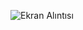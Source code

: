 ![Ekran Alıntısı](https://github.com/milano88works/MSButton/assets/102877913/1585346c-7684-4625-b9ed-6cc61eb48f66)
